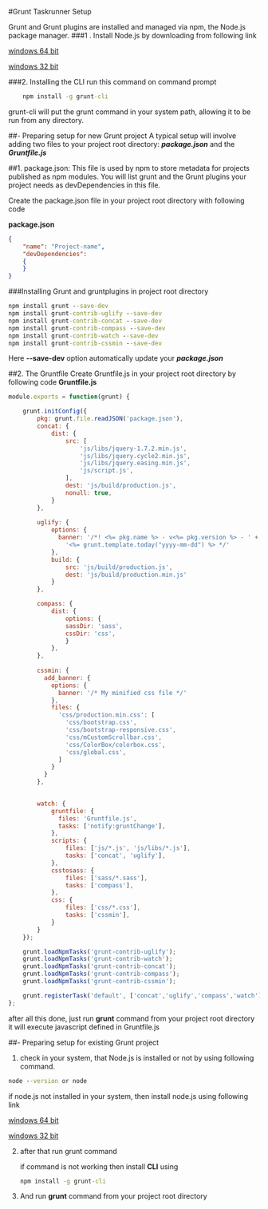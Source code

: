 
#Grunt Taskrunner Setup


Grunt and Grunt plugins are installed and managed via npm, the Node.js package manager.
###1 . Install Node.js by downloading from following link

[windows 64 bit](http://nodejs.org/dist/v0.10.26/x64/node-v0.10.26-x64.msi)

[windows 32 bit](http://nodejs.org/dist/v0.10.26/node-v0.10.26-x86.msi)

###2. Installing the CLI
run this command on command prompt
````cmd
    npm install -g grunt-cli
````

grunt-cli will put the grunt command in your system path, allowing it to be run from any directory.



##- Preparing setup for new Grunt project
A typical setup will involve adding two files to your project root directory: ***package.json***   and the ***Gruntfile.js***

##1. package.json:
This file is used by npm to store metadata for projects published as npm modules. You will list grunt and the Grunt plugins your project needs as devDependencies in this file.

Create the package.json file in your project root directory with following code

**package.json**
```json
{
    "name": "Project-name",
    "devDependencies":
    {
    }
}
```

###Installing Grunt and gruntplugins in project root directory
```cmd
npm install grunt --save-dev
npm install grunt-contrib-uglify --save-dev
npm install grunt-contrib-concat --save-dev
npm install grunt-contrib-compass --save-dev
npm install grunt-contrib-watch --save-dev
npm install grunt-contrib-cssmin --save-dev
```
Here **--save-dev** option  automatically update your  ***package.json***

##2. The Gruntfile
Create Gruntfile.js in your project root directory by following code
**Gruntfile.js**
```js
module.exports = function(grunt) {

    grunt.initConfig({
        pkg: grunt.file.readJSON('package.json'),
        concat: {   
            dist: {
                src: [
                    'js/libs/jquery-1.7.2.min.js',
                    'js/libs/jquery.cycle2.min.js',
                    'js/libs/jquery.easing.min.js',
                    'js/script.js',
                ],
                dest: 'js/build/production.js',
                nonull: true,
            }
        },
        
        uglify: {
            options: {
              banner: '/*! <%= pkg.name %> - v<%= pkg.version %> - ' +
                '<%= grunt.template.today("yyyy-mm-dd") %> */'
            },
            build: {
                src: 'js/build/production.js',
                dest: 'js/build/production.min.js'
            }
        },

        compass: {
            dist: {
                options: {
                sassDir: 'sass',
                cssDir: 'css',
                }
            },
        },
        
        cssmin: {
          add_banner: {
            options: {
              banner: '/* My minified css file */'
            },
            files: {
              'css/production.min.css': [
                'css/bootstrap.css',
                'css/bootstrap-responsive.css',
                'css/mCustomScrollbar.css',
                'css/ColorBox/colorbox.css',
                'css/global.css',
              ]
            }
          }
        },

        
        watch: {
            gruntfile: {
              files: 'Gruntfile.js',
              tasks: ['notify:gruntChange'],
            },
            scripts: {
                files: ['js/*.js', 'js/libs/*.js'],
                tasks: ['concat', 'uglify'],
            },
            csstosass: {
                files: ['sass/*.sass'],
                tasks: ['compass'],
            },
            css: {
                files: ['css/*.css'],
                tasks: ['cssmin'],
            }
        }
    });

    grunt.loadNpmTasks('grunt-contrib-uglify');
    grunt.loadNpmTasks('grunt-contrib-watch');
    grunt.loadNpmTasks('grunt-contrib-concat');
    grunt.loadNpmTasks('grunt-contrib-compass');
    grunt.loadNpmTasks('grunt-contrib-cssmin');

    grunt.registerTask('default', ['concat','uglify','compass','watch']);
};
```
after all this done, just run **grunt** command from your project root directory it will execute javascript defined in Gruntfile.js

##- Preparing setup for existing Grunt project

1. check in your system, that Node.js is installed or not by using following command.
```cmd
node --version or node
```
if node.js not installed in your system, then install node.js using following link

 [windows 64 bit](http://nodejs.org/dist/v0.10.26/x64/node-v0.10.26-x64.msi)

 [windows 32 bit](http://nodejs.org/dist/v0.10.26/node-v0.10.26-x86.msi)

2. after that run grunt command 

    if command is not working then install **CLI** using
    ```cmd
    npm install -g grunt-cli
    ```

3. And run **grunt** command from your project root directory 

